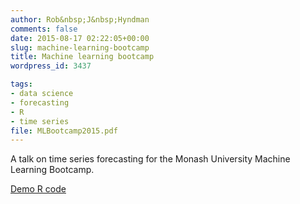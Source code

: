 ```yaml
---
author: Rob&nbsp;J&nbsp;Hyndman
comments: false
date: 2015-08-17 02:22:05+00:00
slug: machine-learning-bootcamp
title: Machine learning bootcamp
wordpress_id: 3437

tags:
- data science
- forecasting
- R
- time series
file: MLBootcamp2015.pdf
---
```


A talk on time series forecasting for the Monash University Machine Learning Bootcamp.


[Demo R code](/Rfiles/demo.R)
